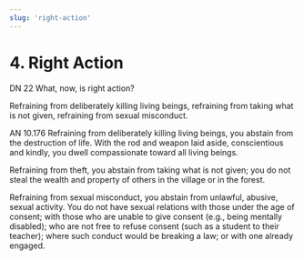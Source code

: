 ```yaml
---
slug: 'right-action'
---
```


# 4. Right Action

<span className="sutta-ref">DN 22</span> What, now, is right action?

Refraining from deliberately killing living beings, refraining from taking what is not given, refraining from sexual misconduct.

<span className="sutta-ref">AN 10.176</span> Refraining from deliberately killing living beings, you abstain from the destruction of life. With the rod and weapon laid aside, conscientious and kindly, you dwell compassionate toward all living beings.

Refraining from theft, you abstain from taking what is not given; you do not steal the wealth and property of others in the village or in the forest.

Refraining from sexual misconduct, you abstain from unlawful, abusive, sexual activity. You do not have sexual relations with those under the age of consent; with those who are unable to give consent (e.g., being mentally disabled); who are not free to refuse consent (such as a student to their teacher); where such conduct would be breaking a law; or with one already engaged.
